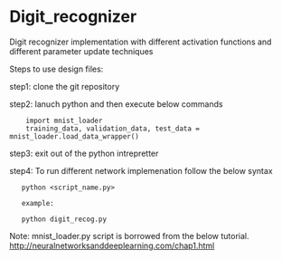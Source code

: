 # Digit_recognizer
Digit recognizer implementation with different activation functions and different parameter update techniques

Steps to use design files:

step1: clone the git repository

step2: lanuch python and then execute below commands 

        import mnist_loader
        training_data, validation_data, test_data = mnist_loader.load_data_wrapper()
 
step3: exit out of the python intrepretter 

step4: To run different network implemenation follow the below syntax

       python <script_name.py>
       
       example:
       
       python digit_recog.py
       
           
Note: mnist_loader.py script is borrowed from the below tutorial. 
      http://neuralnetworksanddeeplearning.com/chap1.html

